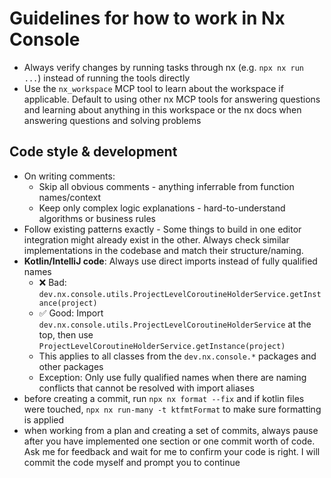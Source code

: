 # Guidelines for how to work in Nx Console

- Always verify changes by running tasks through nx (e.g. `npx nx run ...`) instead of running the tools directly
- Use the `nx_workspace` MCP tool to learn about the workspace if applicable. Default to using other nx MCP tools for answering questions and learning about anything in this workspace or the nx docs when answering questions and solving problems

## Code style & development

- On writing comments:
  - Skip all obvious comments - anything inferrable from function names/context
  - Keep only complex logic explanations - hard-to-understand algorithms or business rules
- Follow existing patterns exactly - Some things to build in one editor integration might already exist in the other. Always check similar implementations in the codebase and match their structure/naming.
- **Kotlin/IntelliJ code**: Always use direct imports instead of fully qualified names
  - ❌ Bad: `dev.nx.console.utils.ProjectLevelCoroutineHolderService.getInstance(project)`
  - ✅ Good: Import `dev.nx.console.utils.ProjectLevelCoroutineHolderService` at the top, then use `ProjectLevelCoroutineHolderService.getInstance(project)`
  - This applies to all classes from the `dev.nx.console.*` packages and other packages
  - Exception: Only use fully qualified names when there are naming conflicts that cannot be resolved with import aliases
- before creating a commit, run `npx nx format --fix` and if kotlin files were touched, `npx nx run-many -t ktfmtFormat` to make sure formatting is applied
- when working from a plan and creating a set of commits, always pause after you have implemented one section or one commit worth of code. Ask me for feedback and wait for me to confirm your code is right. I will commit the code myself and prompt you to continue
